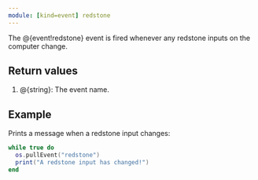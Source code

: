 ```yaml
---
module: [kind=event] redstone
---
```


The @{event!redstone} event is fired whenever any redstone inputs on the computer change.

## Return values
1. @{string}: The event name.

## Example
Prints a message when a redstone input changes:
```lua
while true do
  os.pullEvent("redstone")
  print("A redstone input has changed!")
end
```
